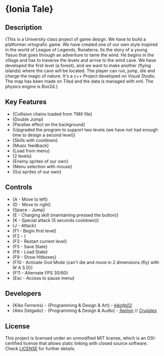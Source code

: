 # {Ionia Tale}

## Description

{This is a University class project of game design. We have to build a platformer ortografic game. We have created one of our own style inspired in the world of League of Legends, Runaterra. Its the story of a young Yasuo that goes through an adventure to tame the wind. He begins in the village and has to traverse the levels and arrive to the wind cave. We have developed the first level (a forest), and we want to make another (flying islands) where the cave will be located. The player can run, jump, die and charge the magic of nature. It's a c++ Project developed on Visual Studio. The map has been made on Tiled and the data is managed with xml. The physics engine is Box2d.}

## Key Features

 - {Collision chains loaded from TMX file}
 - {Double Jump}
 - {Parallax effect on the background}
 - {Upgraded the program to support two levels (we have not had enough time to design a second level)}
 - {Skills with cooldown}
 - {Music feedback}
 - {Load from menu}
 - {2 levels}
 - {Enemy sprites of our own}
 - {Menu selection with mouse}
 - {Gui sprites of our own}
 
## Controls

- {A - Move to left}
- {D - Move to right}
- {Space - Jump}
- {E - Charging skill (maintaining pressed the button)}
- {K - Special attack (5 seconds cooldown)}
- {J - Attack}
- {F1 - Begin first level}
- {F2 - }
- {F3 - Restart current level}
- {F5 - Save State}
- {F6 - Load State}
- {F9 - Show Hitboxes}
- {F10 - Activate God Mode (can't die and move in 2 dimensions (fly) with W A S D)}
- {F11 - Alternate FPS 30/60}
- {Esc - Access to pause menu}

## Developers

 - {Kiko Ferrerós} - {Programming & Design & Art} - [_kikofp02_](https://github.com/kikofp02)
 - {Alex Delgado} - {Programming & Design & Audio} - [_faelion_](https://github.com/faelion) // [_Crujialex_](https://github.com/Crujialex)

## License

This project is licensed under an unmodified MIT license, which is an OSI-certified license that allows static linking with closed source software. Check [LICENSE](LICENSE) for further details.
